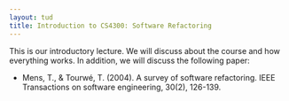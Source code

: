 ```yaml
---
layout: tud
title: Introduction to CS4300: Software Refactoring
---
```


This is our introductory lecture. We will discuss about the course and how everything works. In addition, we will discuss the
following paper:

* Mens, T., & Tourwé, T. (2004). A survey of software refactoring. IEEE Transactions on software engineering, 30(2), 126-139.
